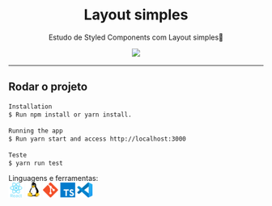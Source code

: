 # 
<h1 align="center"> Layout simples </h1>

<p align="center">Estudo de Styled Components com Layout simples🤖</p>
<div align="center">
  <img src="https://user-images.githubusercontent.com/92112596/139466977-9bdf9da5-f9f8-4e57-86a9-a3f7f48d25f6.gif" />
</div>
<hr />

## Rodar o projeto 
```
Installation
$ Run npm install or yarn install.

Running the app
$ Run yarn start and access http://localhost:3000

Teste
$ yarn run test
```


<p align="left">
Linguagens e ferramentas: <br />
<img src="https://raw.githubusercontent.com/devicons/devicon/master/icons/react/react-original-wordmark.svg" alt="react" width="30" height="30"/> 
<img src="https://raw.githubusercontent.com/devicons/devicon/master/icons/linux/linux-original.svg" alt="linux" width="30" height="30" />
<img src="https://raw.githubusercontent.com/devicons/devicon/master/icons/git/git-original.svg" alt="git" width="30" height="30"/>
<img src="https://raw.githubusercontent.com/devicons/devicon/master/icons/typescript/typescript-plain.svg" alt="typescript" width="30" height="30" />
<img src="https://raw.githubusercontent.com/github/explore/80688e429a7d4ef2fca1e82350fe8e3517d3494d/topics/visual-studio-code/visual-studio-code.png" alt="perl" width="30" height="30" />
